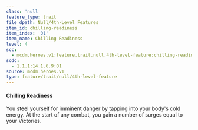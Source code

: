 ```yaml
---
class: 'null'
feature_type: trait
file_dpath: Null/4th-Level Features
item_id: chilling-readiness
item_index: '01'
item_name: Chilling Readiness
level: 4
scc:
  - mcdm.heroes.v1:feature.trait.null.4th-level-feature:chilling-readiness
scdc:
  - 1.1.1:14.1.6.9:01
source: mcdm.heroes.v1
type: feature/trait/null/4th-level-feature
---
```


#### Chilling Readiness

You steel yourself for imminent danger by tapping into your body's cold energy. At the start of any combat, you gain a number of surges equal to your Victories.
